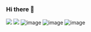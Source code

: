 ### Hi there 👋<div style="display:flex; flex-direction:row">
<a style="width: 200px"><img src="https://user-images.githubusercontent.com/73743934/224478603-f1538cd8-39fd-43ed-bd0c-842f21dcf4d5.png"></img></a>
<a><img src="https://user-images.githubusercontent.com/73743934/224478603-f1538cd8-39fd-43ed-bd0c-842f21dcf4d5.png"></img></a>
<a>![image](https://user-images.githubusercontent.com/73743934/224478618-7d098650-a9ac-42f2-a68e-a2f3755e3cc7.png)</a>
<a>![image](https://user-images.githubusercontent.com/73743934/224478659-6cc4065c-c40f-4bd9-9ae7-21cd56c410a0.png)</a>
<a>![image](https://user-images.githubusercontent.com/73743934/224478675-b61e942f-8404-41d2-a4fa-7ad5cf05623d.png)</a>
</div>
<!--
**krmll4444/krmll4444** is a ✨ _special_ ✨ repository because its `README.md` (this file) appears on your GitHub profile.

Here are some ideas to get you started:

- 🔭 I’m currently working on ...
- 🌱 I’m currently learning ...
- 👯 I’m looking to collaborate on ...
- 🤔 I’m looking for help with ...
- 💬 Ask me about ...
- 📫 How to reach me: ...
- 😄 Pronouns: ...
- ⚡ Fun fact: ...
-->
